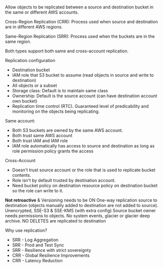 Allow objects to be replicated between a source and destination bucket in the same or different AWS accounts.

Cross-Region Replication (CRR): Process used when source and destination are in different AWS regions.

Same-Region Replication (SRR): Process used when the buckets are in the same region.

Both types support both same and cross-account replication.

Replication configuration

* Destination bucket
* IAM role that S3 bucket to assume (read objects in source and write to destination)
* All objects or a subset
* Storage class: Default is to maintain same class
* Ownership: Default is the source account (can have destination account own bucket)
* Replication time control (RTC). Guaranteed level of predicability and monitoring on the objects being replicating.

Same account:

* Both S3 buckets are owned by the same AWS account.
* Both trust same AWS account
* Both trust IAM and IAM role
* IAM role automatically has access to source and destination as long as role permission policy grants the access

Cross-Account

* Doesn't trust source account or the role that is used to replicate bucket contents.
* Role isn't by default trusted by destination account.
* Need bucket policy on destination resource policy on destination bucket so the role can write to it.

**Not retroactive** & Versioning needs to be ON
One-way replication source to destination (objects manually added to destination are not added to source).
Unencrypted, SSE-S3 & SSE-KMS (with extra config)
Source bucket owner needs permissions to objects.
No system events, glacier or glacier deep archive.
NO DELETES are replicated to destination

Why use replication?

* SRR - Log Aggregation
* SRR - Prod and Test Sync
* SRR - Resilience with strict sovereignty
* CRR - Global Resilience Improvements
* CRR - Latency Reduction
